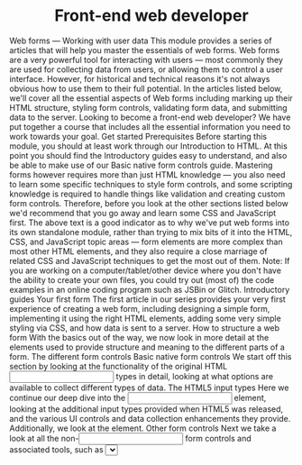 <div align="center">
<h1>Front-end web developer</h1>
</div>
<a href="https://developer.mozilla.org/en-US/docs/Learn/Front-end_web_developer"></a>


Web forms — Working with user data
This module provides a series of articles that will help you master the essentials of web forms. Web forms are a very powerful tool for interacting with users — most commonly they are used for collecting data from users, or allowing them to control a user interface. However, for historical and technical reasons it's not always obvious how to use them to their full potential. In the articles listed below, we'll cover all the essential aspects of Web forms including marking up their HTML structure, styling form controls, validating form data, and submitting data to the server.
Looking to become a front-end web developer?
We have put together a course that includes all the essential information you need to work towards your goal.
Get started
Prerequisites
Before starting this module, you should at least work through our Introduction to HTML. At this point you should find the Introductory guides easy to understand, and also be able to make use of our Basic native form controls guide.
Mastering forms however requires more than just HTML knowledge — you also need to learn some specific techniques to style form controls, and some scripting knowledge is required to handle things like validation and creating custom form controls. Therefore, before you look at the other sections listed below we'd recommend that you go away and learn some CSS and JavaScript first.
The above text is a good indicator as to why we've put web forms into its own standalone module, rather than trying to mix bits of it into the HTML, CSS, and JavaScript topic areas — form elements are more complex than most other HTML elements, and they also require a close marriage of related CSS and JavaScript techniques to get the most out of them.
Note: If you are working on a computer/tablet/other device where you don't have the ability to create your own files, you could try out (most of) the code examples in an online coding program such as JSBin or Glitch.
Introductory guides
Your first form
The first article in our series provides your very first experience of creating a web form, including designing a simple form, implementing it using the right HTML elements, adding some very simple styling via CSS, and how data is sent to a server.
How to structure a web form
With the basics out of the way, we now look in more detail at the elements used to provide structure and meaning to the different parts of a form.
The different form controls
Basic native form controls
We start off this section by looking at the functionality of the original HTML <input> types in detail, looking at what options are available to collect different types of data.
The HTML5 input types
Here we continue our deep dive into the <input> element, looking at the additional input types provided when HTML5 was released, and the various UI controls and data collection enhancements they provide. Additionally, we look at the <output> element.
Other form controls
Next we take a look at all the non-<input> form controls and associated tools, such as <select>, <textarea>, <meter>, and <progress>.
Form styling guides
Styling web forms
This article provides an introduction to styling forms with CSS, including all the basics you might need to know for basic styling tasks.
Advanced form styling
Here we look at some more advanced form styling techniques that need to be used when trying to deal with some of the more difficult-to-style form elements.
UI pseudo-classes
An introduction to the UI pseudo-classes enabling HTML form controls to be targeted based on their current state.
Validating and submitting form data
Client-side form validation
Sending data is not enough — we also need to make sure that the data users enter into forms is in the correct format to process it successfully, and that it won't break our applications. We also want to help our users to fill out our forms correctly and not get frustrated when trying to use our apps. Form validation helps us achieve these goals — this article tells you what you need to know.
Sending form data
This article looks at what happens when a user submits a form — where does the data go, and how do we handle it when it gets there? We also look at some of the security concerns associated with sending form data.
Advanced articles
The following articles aren't essential to the learning pathway, but they'll prove interesting and useful when you've mastered the above techniques and want to know more.
How to build custom form controls
You'll come across some cases where the native form widgets just don't provide what you need, e.g. because of styling or functionality. In such cases, you may need to build your own form widget out of raw HTML. This article explains how you'd do this and the considerations you need to be aware of when doing so, with a practical case study.
Sending forms through JavaScript
This article looks at ways to use a form to assemble an HTTP request and send it via custom JavaScript, rather than standard form submission. It also looks at why you'd want to do this, and the implications of doing so. (See also Using FormData objects.)
CSS property compatibility table for form controls
This last article provides a handy reference allowing you to look up what CSS properties are compatible with what form elements.
See also
•	HTML forms element reference
•	HTML <input> types reference
•	HTML attribute reference
Found a problem with this page?
•	Edit on GitHub
•	Source on GitHub
•	Report a problem with this content on GitHub
•	Want to fix the problem yourself? See our Contribution guide.
Last modified: Mar 13, 2022, by MDN contributors
Advanced articles
The following articles aren't essential to the learning pathway, but they'll prove interesting and useful when you've mastered the above techniques and want to know more.
How to build custom form controls
You'll come across some cases where the native form widgets just don't provide what you need, e.g. because of styling or functionality. In such cases, you may need to build your own form widget out of raw HTML. This article explains how you'd do this and the considerations you need to be aware of when doing so, with a practical case study.
Sending forms through JavaScript
This article looks at ways to use a form to assemble an HTTP request and send it via custom JavaScript, rather than standard form submission. It also looks at why you'd want to do this, and the implications of doing so. (See also Using FormData objects.)
CSS property compatibility table for form controls
This last article provides a handy reference allowing you to look up what CSS properties are compatible with what form elements.
See also
HTML forms element reference
HTML <input> types reference
HTML attribute reference
Tools and testing
Once you've started to become comfortable programming with core web technologies (like HTML, CSS, and JavaScript), and you start to get more experience, read more resources, and learn more tips and tricks, you'll start to come across all kind of tools, from JavaScript frameworks, to testing and automation tools, and more besides. As your web projects become larger and more complex, you'll want to start taking advantage of some of these tools, working out a reliable toolchain to give your development process superpowers.
On top of that, we still need to keep cross-browser support in the forefront of our minds, and make sure that our code follows best practices that allow our projects to work across different browsers and devices that our users are using to browse the Web, and be usable by people with disabilities.
Working out what tools you should be using can be a difficult process, so we have written this set of articles to inform you of what types of tool are available, what they can do for you, and how to make use of the current industry favorites.
Note: We have referenced a number of tools in this topic, not because we endorse them or think they are the best, but because we know they work and have good industry support. In most cases there are other tools available, old ones will go out of fashion, and new ones will no doubt appear.
Modules
Understanding client-side web development tools
Client-side tooling can be intimidating, but this series of articles aims to illustrate the purpose of some of the most common client-side tool types, explain the tools you can chain together, how to install them using package managers, and control them using the command line. We finish up by providing a complete toolchain example showing you how to get productive.
Understanding client-side JavaScript frameworks
JavaScript frameworks are an essential part of modern front-end web development, providing developers with tried and tested tools for building scalable, interactive web applications. Many modern companies use frameworks as a standard part of their tooling, so many front-end development jobs now require framework experience. This module gives you some fundamental background knowledge about how client-side frameworks work and how they fit into your toolset, before moving on to tutorial series covering some of today's most popular ones.
Git and GitHub
All developers will use some kind of version control system (VCS), a tool to allow them to collaborate with other developers on a project without danger of them overwriting each other's work, and roll back to previous versions of the code base if a problem is discovered later on. The most popular VCS (at least among web developers) is Git, along with GitHub, a site that provides hosting for your repositories and several tools for working with them. This module aims to teach you what you need to know about both of them.
Cross browser testing
This module looks specifically at the area of testing web projects across different browsers. Here we look at identifying your target audience (e.g. what users, browsers and devices do you most need to worry about?), how to go about testing, the main issues that you'll face with different types of code and how to fix/mitigate those, what tools are most useful in helping you test and fix problems, and how to use automation to speed up testing.
Introduction to client-side frameworks
Overview: Client-side JavaScript frameworks
Next
We begin our look at frameworks with a general overview of the area, looking at a brief history of JavaScript and frameworks, why frameworks exist and what they give us, how to start thinking about choosing a framework to learn, and what alternatives there are to client-side frameworks.
Prerequisites:	Familiarity with the core HTML, CSS, and JavaScript languages.

Objective:	To understand how client-side JavaScript frameworks came to exist, what problems they solve, what alternatives there are, and how to go about choosing one.
A brief history
When JavaScript debuted in 1996, it added occasional interactivity and excitement to a web that was, up until then, composed of static documents. The web became not just a place to read things, but to do things. JavaScript's popularity steadily increased. Developers who worked with JavaScript wrote tools to solve the problems they faced, and packaged them into reusable packages called libraries, so they could share their solutions with others. This shared ecosystem of libraries helped shape the growth of the web.
Now, JavaScript is an essential part of the web, used on 95% of all websites, and the web is an essential part of modern life. Users write papers, manage their budgets, stream music, watch movies, and communicate with others over great distances instantaneously, with text, audio or video chat. The web allows us to do things that used to be possible only in native applications installed on our computers. These modern, complex, interactive websites are often referred to as web applications.
The advent of modern JavaScript frameworks has made it much easier to build highly dynamic, interactive applications. A framework is a library that offers opinions about how software gets built. These opinions allow for predictability and homogeneity in an application; predictability allows software to scale to an enormous size and still be maintainable; predictability and maintainability are essential for the health and longevity of software.
JavaScript frameworks power much of the impressive software on the modern web – including many of the websites you likely use every day. MDN Web Docs, which you are currently reading this on, uses the React/ReactDOM framework to power its front end.
What frameworks are out there?
There are many frameworks out there, but currently the "big four" are considered to be the following.
Ember
Ember was initially released in December 2011 as a continuation of work that started in the SproutCore project. It is an older framework that has less users than more modern alternatives such as React and Vue, but it still enjoys a fair amount of popularity due to its stability, community support, and some clever coding principles.
Start learning Ember
Angular
Angular is an open-source web application framework led by the Angular Team at Google and by a community of individuals and corporations. It is a complete rewrite from the same team that built AngularJS. Angular was officially released on the 14th of September 2016.
Angular is a component-based framework which uses declarative HTML templates. At build time, transparently to developers, the framework's compiler translates the templates to optimized JavaScript instructions. Angular uses TypeScript, a superset of JavaScript that we'll look at in a little more detail in the next chapter.
Start learning Angular
Vue
After working on and learning from the original AngularJS project, Evan You released Vue in 2014. Vue is the youngest of the big four, but has enjoyed a recent uptick in popularity.
Vue, like AngularJS, extends HTML with some of its own code. Apart from that, it mainly relies on modern, standard JavaScript.
Start learning Vue
React
Facebook released React in 2013. By this point, it had already been using React to solve many of its problems internally. Technically, React itself is not a framework; it's a library for rendering UI components. React is used in combination with other libraries to make applications — React and React Native enable developers to make mobile applications; React and ReactDOM enable them to make web applications, etc.
Because React and ReactDOM are so often used together, React is colloquially understood as a JavaScript framework. As you read through this module, we will be working with that colloquial understanding.
React extends JavaScript with HTML-like syntax, known as JSX.
Start learning React
Getting started with React
In this article we will say hello to React. We'll discover a little bit of detail about its background and use cases, set up a basic React toolchain on our local computer, and create and play with a simple starter app — learning a bit about how React works in the process.
Prerequisites:	Familiarity with the core HTML, CSS, and JavaScript languages, knowledge of the terminal/command line.
React uses an HTML-in-JavaScript syntax called JSX (JavaScript and XML). Familiarity with both HTML and JavaScript will help you to learn JSX, and better identify whether bugs in your application are related to JavaScript or to the more specific domain of React.
Objective:	To set up a local React development environment, create a start app, and understand the basics of how it works
	
Hello React
As its official tagline states, React is a library for building user interfaces. React is not a framework – it's not even exclusive to the web. It's used with other libraries to render to certain environments. For instance, React Native can be used to build mobile applications.
To build for the web, developers use React in tandem with ReactDOM. React and ReactDOM are often discussed in the same spaces as — and utilized to solve the same problems as — other true web development frameworks. When we refer to React as a "framework", we're working with that colloquial understanding.
React's primary goal is to minimize the bugs that occur when developers are building UIs. It does this through the use of components — self-contained, logical pieces of code that describe a portion of the user interface. These components can be composed together to create a full UI, and React abstracts away much of the rendering work, leaving you to concentrate on the UI design.
Use cases
Unlike the other frameworks covered in this module, React does not enforce strict rules around code conventions or file organization. This allows teams to set conventions that work best for them, and to adopt React in any way they would like to. React can handle a single button, a few pieces of an interface, or an app's entire user interface.
While React can be used for small pieces of an interface, it's not as easy to "drop into" an application as a library like jQuery, or even a framework like Vue — it is more approachable when you build your entire app with React.
In addition, many of the developer-experience benefits of a React app, such as writing interfaces with JSX, require a compilation process. Adding a compiler like Babel to a website makes the code on it run slowly, so developers often set up such tooling with a build step. React arguably has a heavy tooling requirement, but it can be learned.
This article is going to focus on the use case of using React to render the entire user interface of an application, using tooling provided by Facebook's own create-react-app tool.
How does React use JavaScript?
React utilizes features of modern JavaScript for many of its patterns. Its biggest departure from JavaScript comes with the use of JSX syntax. JSX extends JavaScript's syntax so that HTML-like code can live alongside it. For example:
const heading = <h1>Mozilla Developer Network</h1>;
This heading constant is known as a JSX expression. React can use it to render that <h1> tag in our app.
Suppose we wanted to wrap our heading in a <header> tag, for semantic reasons? The JSX approach allows us to nest our elements within each other, just like we do with HTML:
const header = (
  <header>
    <h1>Mozilla Developer Network</h1>
  </header>
);
Note: The parentheses in the previous snippet aren't unique to JSX, and don't have any effect on your application. They're a signal to you (and your computer) that the multiple lines of code inside are part of the same expression. You could just as well write the header expression like this:
const header = <header>
    <h1>Mozilla Developer Network</h1>
</header>
However, this looks kind of awkward, because the <header> tag that starts the expression is not indented to the same position as its corresponding closing tag.
Of course, your browser can't read JSX without help. When compiled (using a tool like Babel or Parcel), our header expression would look like this:
const header = React.createElement("header", null,
  React.createElement("h1", null, "Mozilla Developer Network")
);
It's possible to skip the compilation step and use React.createElement() to write your UI yourself. In doing this, however, you lose the declarative benefit of JSX, and your code becomes harder to read. Compilation is an extra step in the development process, but many developers in the React community think that the readability of JSX is worthwhile. Plus, popular tooling makes the JSX-to-JavaScript compilation part of its setup process. You don't have to configure compilation yourself unless you want to.
Because JSX is a blend of HTML and JavaScript, some developers find it intuitive. Others say that its blended nature makes it confusing. Once you're comfortable with it, however, it will allow you to build user interfaces more quickly and intuitively, and allow others to better understand your codebase at a glance.
To read more about JSX, check out the React team's JSX In Depth article.
Setting up your first React app
There are many ways to use React, but we're going to use the command-line interface (CLI) tool create-react-app, as mentioned earlier, which expedites the process of developing a React application by installing some packages and creating some files for you, handling the tooling described above.
It's possible to add React to a website without create-react-app by copying some <script> elements into an HTML file, but the create-react-app CLI is a common starting point for React applications. Using it will allow you to spend more time building your app, and less time fussing with setup.
Requirements
In order to use create-react-app, you need to have Node.js installed. It's recommended that you use the long-term support (LTS) version. Node includes npm (the node package manager), and npx (the node package runner).
You may also use the Yarn package manager as an alternative, but we'll assume you are using npm in this set of tutorials. See Package management basics for more information on npm and yarn.
If you're using Windows, you will need to install some software to give you parity with Unix/macOS terminal in order to use the terminal commands mentioned in this tutorial. Gitbash (which comes as part of the git for Windows toolset) or Windows Subsystem for Linux (WSL) are both suitable. See Command line crash course for more information on these, and on terminal commands in general.
Also bear in mind that React and ReactDOM produce apps that only work on a fairly modern set of browsers — IE9+ by way of some polyfills. It is recommended that you use a modern browser like Firefox, Microsoft Edge, Safari, or Chrome when working through these tutorials.
Also, see the following for more information:
•	"What is npm" on nodejs.org
•	"Introducing npx" on the npm blog
•	The create-react-app documentation
Initializing your app
create-react-app takes one argument: the name you'd like to give your app. create-react-app uses this name to make a new directory, then creates the necessary files inside it. Make sure you cd to the place you'd like your app to live on your hard drive, then run the following in your terminal:
npx create-react-app moz-todo-react
This creates a moz-todo-react directory, and does several things inside it:
•	Installs some npm packages essential to the functionality of the app.
•	Writes scripts for starting and serving the application.
•	Creates a structure of files and directories that define the basic app architecture.
•	Initializes the directory as a git repository, if you have git installed on your computer.
Note: if you have the Yarn package manager installed, create-react-app will default to using it instead of npm. If you have both package managers installed and explicitly want to use NPM, you can add the flag --use-npm when you run create-react-app:
npx create-react-app moz-todo-react --use-npm
create-react-app will display a number of messages in your terminal while it works; this is normal! This might take a few minutes, so now might be a good time to go make a cup of tea.
When the process is complete, cd into the moz-todo-react directory and run the command npm start. The scripts installed by create-react-app will start being served at a local server at localhost:3000, and open the app in a new browser tab. Your browser will display something like this:
 
Application structure
create-react-app gives us everything we need to develop a React application. Its initial file structure looks like this:
moz-todo-react
├── README.md
├── node_modules
├── package.json
├── package-lock.json
├── .gitignore
├── public
│   ├── favicon.ico
│   ├── index.html
│   ├── logo192.png
│   ├── logo512.png
│   ├── manifest.json
│   └── robots.txt
└── src
    ├── App.css
    ├── App.js
    ├── App.test.js
    ├── index.css
    ├── index.js
    ├── logo.svg
    ├── reportWebVitals.js
    └── setupTests.js
The src directory is where we'll spend most of our time, as it's where the source code for our application lives.
The public directory contains files that will be read by your browser while you're developing the app; the most important of these is index.html. React injects your code into this file so that your browser can run it. There's some other markup that helps create-react-app function, so take care not to edit it unless you know what you're doing. You very much should change the text inside the <title> element in this file to reflect the title of your application. Accurate page titles are important for accessibility!
The public directory will also be published when you build and deploy a production version of your app. We won't cover deployment in this tutorial, but you should be able to use a similar solution to that described in our Deploying our app tutorial.
The package.json file contains information about our project that Node.js/npm uses to keep it organized. This file is not unique to React applications; create-react-app merely populates it. You don't need to understand this file at all to complete this tutorial, however, if you'd like to learn more about it, you can read What is the file `package.json`? on NodeJS.org; we also talk about it in our Package management basics tutorial.
Exploring our first React component — <App/>
In React, a component is a reusable module that renders a part of our app. These parts can be big or small, but they are usually clearly defined: they serve a single, obvious purpose.
Let's open src/App.js, since our browser is prompting us to edit it. This file contains our first component, App, and a few other lines of code:
import React from 'react';
import logo from './logo.svg';
import './App.css';

function App() {
  return (
    <div className="App">
      <header className="App-header">
        <img src={logo} className="App-logo" alt="logo" />
        <p>
          Edit <code>src/App.js</code> and save to reload.
        </p>
        <a
          className="App-link"
          href="https://reactjs.org"
          target="_blank"
          rel="noopener noreferrer"
        >
          Learn React
        </a>
      </header>
    </div>
  );
}
export default App;
The App.js file consists of three main parts: some import statements at the top, the App component in the middle, and an export statement at the bottom. Most React components follow this pattern.
Import statements
The import statements at the top of the file allow App.js to use code that has been defined elsewhere. Let's look at these statements more closely.
import React from 'react';
import logo from './logo.svg';
import './App.css';
The first statement imports the React library itself. Because React turns the JSX we write into React.createElement(), all React components must import the React module. If you skip this step, your application will produce an error.
The second statement imports a logo from './logo.svg'. Note the use of ./ at the beginning of the path, and the .svg extension at the end — these tell us that the file is local and that it is not a JavaScript file. Indeed, the logo.svg file lives in our source directory.
We don't write a path or extension when importing the React module — this is not a local file; instead, it is listed as a dependency in our package.json file. Be careful of this distinction as you work through this lesson!
The third statement imports the CSS related to our App component. Note that there is no variable name and no from directive. This particular import syntax is not native to JavaScript module syntax — it comes from Webpack, the tool create-react-app uses to bundle all our JavaScript files together and serve them to the browser.
The App component
After the imports, we have a function named App. Whereas most of the JavaScript community prefers camel-case names like helloWorld, React components use pascal-case variable names, like HelloWorld, to make it clear that a given JSX element is a React component, and not a regular HTML tag. If you were to rename the App function to app, your browser would show you an error.
Let's look at App more closely.
function App() {
  return (
    <div className="App">
      <header className="App-header">
        <img src={logo} className="App-logo" alt="logo" />
        <p>
          Edit <code>src/App.js</code> and save to reload.
        </p>
        <a
          className="App-link"
          href="https://reactjs.org"
          target="_blank"
          rel="noopener noreferrer"
        >
          Learn React
        </a>
      </header>
    </div>
  );
}
The App function returns a JSX expression. This expression defines what your browser ultimately renders to the DOM.
Some elements in the expression have attributes, which are written just like in HTML, following a pattern of attribute="value". On line 3, the opening <div> tag has a className attribute. This is the same as the class attribute in HTML, but because JSX is JavaScript, we can't use the word class — it's reserved, meaning JavaScript already uses it for a specific purpose and it would cause problems here in our code. A few other HTML attributes are written differently in JSX than they are in HTML too, for the same kind of reason. We'll cover them as we encounter them.
Take a moment to change the <p> tag on line 6 so that it reads "Hello, world!", then save your file. You'll notice that this change is immediately rendered in the development server running at http://localhost:3000 in your browser. Now delete the <a> tag and save; the "Learn React" link will be gone.
Your App component should now look like this:
function App() {
  return (
    <div className="App">
      <header className="App-header">
        <img src={logo} className="App-logo" alt="logo" />
        <p>
          Hello, World!
        </p>
      </header>
    </div>
  );
}
Export statements
At the very bottom of the App.js file, the statement export default App makes our App component available to other modules.
Interrogating the index
Let's open src/index.js, because that's where the App component is being used. This file is the entry point for our app, and it initially looks like this:
1.	import React from 'react';
2.	import ReactDOM from 'react-dom';
3.	import './index.css';
4.	import App from './App';
5.	import * as serviceWorker from './serviceWorker';

6.	ReactDOM.render(
7.	<React.StrictMode>
8.	<App />
9.	</React.StrictMode>,
10.	document.getElementById('root')
11.	);

12.	// If you want your app to work offline and load faster, you can change
13.	// unregister() to register() below. Note this comes with some pitfalls.
14.	// Learn more about service workers: https://bit.ly/CRA-PWA
15.	serviceWorker.unregister();
As with App.js, the file starts by importing all the JS modules and other assets it needs to run. src/index.css holds global styles that are applied to our whole app. We can also see our App component imported here; it is made available for import thanks to the export statement at the bottom of App.js.
Line 7 calls React's ReactDOM.render() function with two arguments:
•	The component we want to render, <App /> in this case.
•	The DOM element inside which we want the component to be rendered, in this case the element with an ID of root. If you look inside public/index.html, you'll see that this is a <div> element just inside the <body>.
All of this tells React that we want to render our React application with the App component as the root, or first component.
Note: In JSX, React components and HTML elements must have closing slashes. Writing just <App> or just <img> will cause an error.
Service workers are interesting pieces of code that help application performance and allow features of your web applications to work offline, but they're not in scope for this article. You can delete line 5, as well as most of the code below it.
Your final index.js file should look like this:
import React from 'react';
import ReactDOM from 'react-dom';
import './index.css';
import App from './App';

ReactDOM.render(<App />, document.getElementById('root'));
Variables and props
Next, we'll use a few of our JavaScript skills to get a bit more comfortable editing components and working with data in React. We'll talk about how variables are used inside JSX, and introduce props, which are a way of passing data into a component (which can then be accessed using variables).
Variables in JSX
Back in App.js, let's focus on line 9:
<img src={logo} className="App-logo" alt="logo" />
Here, the <img /> tag's src attribute value is in curly braces. This is how JSX recognizes variables. React will see {logo}, know you are referring to the logo import on line 2 of our app, then retrieve the logo file and render it.
Let's try making a variable of our own. Before the return statement of App, add const subject = 'React';. Your App component should now look like this:
function App() {
  const subject = "React";
  return (
    <div className="App">
      <header className="App-header">
        <img src={logo} className="App-logo" alt="logo" />
        <p>
          Hello, World!
        </p>
      </header>
    </div>
  );
}
Change line 8 to use our subject variable instead of the word "world", like this:
function App() {
  const subject = "React";
  return (
    <div className="App">
      <header className="App-header">
        <img src={logo} className="App-logo" alt="logo" />
        <p>
          Hello, {subject}!
        </p>
      </header>
    </div>
  );
}
When you save, your browser should display "Hello, React!" instead of "Hello, world!"
Variables are convenient, but the one we've just set doesn't make great use of React's features. That's where props come in.
Component props
A prop is any data passed into a React component. React props are comparable to HTML attributes. Where HTML elements have attributes, React components have props. Props are written inside component calls, and use the same syntax as HTML attributes — prop="value". In React, dataflow is unidirectional: props can only be passed from Parent components down to Child components; and props are read-only.
Let's open index.js and give our <App/> call its first prop.
Add a prop of subject to the <App/> component call, with a value of Clarice. When you are done, your code should look something like this:
ReactDOM.render(<App subject="Clarice" />, document.getElementById('root'));
Back in App.js, let's revisit the App function itself, which reads like this (with the return statement shortened for brevity):
function App() {
  const subject = "React";
  return (
    // return statement
  );
}
Change the signature of the App function so that it accepts props as a parameter, and delete the subject const. Just like any other function parameter, you can put props in a console.log() to print it to your browser's console. Go ahead and do that before the return statement, like so:
function App(props) {
  console.log(props);
  return (
    // return statement
  );
}
With this change, {subject} becomes undefined, so comment out the line Hello, {subject}! for now. Save your file and check your browser's JavaScript console. You should see something like this logged:
Object { subject: "Clarice" }
The object property subject corresponds to the subject prop we added to our <App /> component call, and the string Clarice corresponds to its value. Component props in React are always collected into objects in this fashion.
Now that subject is one of our props, let's utilize it in App.js. Change the subject constant so that, instead of defining it as the string React, you are reading the value of props.subject. Now, you can also uncomment the line Hello, {subject}! and, if you wish, delete your console.log().
function App(props) {
  const subject = props.subject;
  return (
    // return statement
  );
}
When you save, the app should now greet you with "Hello, Clarice!". If you return to index.js, edit the value of subject, and save, your text will change. Note that if you wanted to leave in the Hello line throughout this change, you could also have updated the JSX variable to {props.subject}.
Summary
This brings us to the end of our initial look at React, including how to install it locally, creating a starter app, and how the basics work. In the next article, we'll start building our first proper application — a todo list. Before we do that, however, let's recap some of the things we've learned.
In React:
•	Components can import modules they need and must export themselves at the bottom of their files.
•	Component functions are named with PascalCase.
•	You can read JSX variables by putting them between curly braces, like {so}.
•	Some JSX attributes are different than HTML attributes so that they don't conflict with JavaScript reserved words. For example, class in HTML translates to className in JSX. Note that multi-word attributes are camel-cased.
•	Props are written just like attributes inside component calls and are passed into components.
In this module
Introduction to client-side frameworks
Framework main features
React
•	Getting started with React
•	Beginning our React todo list
•	Componentizing our React app
•	React interactivity: Events and state
•	React interactivity: Editing, filtering, conditional rendering
•	Accessibility in React
•	React resources
Ember
•	Getting started with Ember
•	Ember app structure and componentization
•	Ember interactivity: Events, classes and state
•	Ember Interactivity: Footer functionality, conditional rendering
•	Routing in Ember
•	Ember resources and troubleshooting
Vue
•	Getting started with Vue
•	Creating our first Vue component
•	Rendering a list of Vue components
•	Adding a new todo form: Vue events, methods, and models
•	Styling Vue components with CSS
•	Using Vue computed properties
•	Vue conditional rendering: editing existing todos
•	Focus management with Vue refs
•	Vue resources
Svelte
•	Getting started with Svelte
•	Starting our Svelte Todo list app
•	Dynamic behavior in Svelte: working with variables and props
•	Componentizing our Svelte app
•	Advanced Svelte: Reactivity, lifecycle, accessibility
•	Working with Svelte stores
•	TypeScript support in Svelte
•	Deployment and next steps
Angular
•	Getting started with Angular
•	Beginning our Angular todo list app
•	Styling our Angular app
•	Creating an item component
•	Filtering our to-do items
•	Building Angular applications and further resources
Beginning our React todo list
Let's say that we've been tasked with creating a proof-of-concept in React – an app that allows users to add, edit, and delete tasks they want to work on, and also mark tasks as complete without deleting them. This article will walk you through putting the basic App component structure and styling in place, ready for individual component definition and interactivity, which we'll add later.
Note: If you need to check your code against our version, you can find a finished version of the sample React app code in our todo-react repository. For a running live version, see https://mdn.github.io/todo-react-build/.
Our app's user stories
In software development, a user story is an actionable goal from the perspective of the user. Defining user stories before we begin our work will help us focus our work. Our app should fulfill the following stories:
As a user, I can
•	read a list of tasks.
•	add a task using the mouse or keyboard.
•	mark any task as completed, using the mouse or keyboard.
•	delete any task, using the mouse or keyboard.
•	edit any task, using the mouse or keyboard.
•	view a specific subset of tasks: All tasks, only the active task, or only the completed tasks.
We'll tackle these stories one-by-one.
Pre-project housekeeping
create-react-app has made a few files we won't be using at all for our project.
•	We're not going to write per-component stylesheets, so first delete the App.css import from the top of App.js.
•	We are also not going to be using the logo.svg file, so remove that import too.
Then, copy and paste the following commands into your terminal to delete some unneeded files. Make sure you're starting in the app's root directory!
# Move into the src directory of your project
cd src
# Delete a few files
rm -- App.test.js App.css logo.svg serviceWorker.js setupTests.js
# Move back up to the root of the project
cd ..
Notes:
•	Two of the files we're deleting are for testing the application. We will not cover testing here.
•	If you stopped your server to do the terminal tasks mentioned above, you'll have to start it again using npm start.
Project starter code
As a starting point for this project, we're going to provide two things: An App() function to replace the one you have now, and some CSS to style your app.
The JSX
Copy the following snippet to your clipboard, then paste it into App.js so that it replaces the existing App() function:
function App(props) {
  return (
    <div className="todoapp stack-large">
      <h1>TodoMatic</h1>
      <form>
        <h2 className="label-wrapper">
          <label htmlFor="new-todo-input" className="label__lg">
            What needs to be done?
          </label>
        </h2>
        <input
          type="text"
          id="new-todo-input"
          className="input input__lg"
          name="text"
          autoComplete="off"
        />
        <button type="submit" className="btn btn__primary btn__lg">
          Add
        </button>
      </form>
      <div className="filters btn-group stack-exception">
        <button type="button" className="btn toggle-btn" aria-pressed="true">
          <span className="visually-hidden">Show </span>
          <span>all</span>
          <span className="visually-hidden"> tasks</span>
        </button>
        <button type="button" className="btn toggle-btn" aria-pressed="false">
          <span className="visually-hidden">Show </span>
          <span>Active</span>
          <span className="visually-hidden"> tasks</span>
        </button>
        <button type="button" className="btn toggle-btn" aria-pressed="false">
          <span className="visually-hidden">Show </span>
          <span>Completed</span>
          <span className="visually-hidden"> tasks</span>
        </button>
      </div>
      <h2 id="list-heading">
        3 tasks remaining
      </h2>
      <ul
        role="list"
        className="todo-list stack-large stack-exception"
        aria-labelledby="list-heading"
      >
        <li className="todo stack-small">
          <div className="c-cb">
            <input id="todo-0" type="checkbox" defaultChecked={true} />
            <label className="todo-label" htmlFor="todo-0">
              Eat
            </label>
          </div>
          <div className="btn-group">
            <button type="button" className="btn">
              Edit <span className="visually-hidden">Eat</span>
            </button>
            <button type="button" className="btn btn__danger">
              Delete <span className="visually-hidden">Eat</span>
            </button>
          </div>
        </li>
        <li className="todo stack-small">
          <div className="c-cb">
            <input id="todo-1" type="checkbox" />
            <label className="todo-label" htmlFor="todo-1">
              Sleep
            </label>
          </div>
          <div className="btn-group">
            <button type="button" className="btn">
              Edit <span className="visually-hidden">Sleep</span>
            </button>
            <button type="button" className="btn btn__danger">
              Delete <span className="visually-hidden">Sleep</span>
            </button>
          </div>
        </li>
        <li className="todo stack-small">
          <div className="c-cb">
            <input id="todo-2" type="checkbox" />
            <label className="todo-label" htmlFor="todo-2">
              Repeat
            </label>
          </div>
          <div className="btn-group">
            <button type="button" className="btn">
              Edit <span className="visually-hidden">Repeat</span>
            </button>
            <button type="button" className="btn btn__danger">
              Delete <span className="visually-hidden">Repeat</span>
            </button>
          </div>
        </li>
      </ul>
    </div>
  );
}
Now open public/index.html and change the <title> element's text to TodoMatic. This way, it will match the <h1> at the top of our app.
<title>TodoMatic</title>
When your browser refreshes, you should see something like this:
 
It's ugly, and doesn't function yet, but that's okay — we'll style it in a moment. First, consider the JSX we have, and how it corresponds to our user stories:
•	We have a <form> element, with an <input type="text"> for writing out a new task, and a button to submit the form.
•	We have an array of buttons that will be used to filter our tasks.
•	We have a heading that tells us how many tasks remain.
•	We have our 3 tasks, arranged in an un-ordered list. Each task is a list item (<li>), and has buttons to edit and delete it and a checkbox to check it off as done.
The form will allow us to make tasks; the buttons will let us filter them; the heading and list are our way to read them. The UI for editing a task is conspicuously absent for now. That's okay – we'll write that later.
Accessibility features
You may notice some unusual attributes here. For example:
<button type="button" className="btn toggle-btn" aria-pressed="true">
  <span className="visually-hidden">Show </span>
  <span>all</span>
  <span className="visually-hidden"> tasks</span>
</button>
Here, aria-pressed tells assistive technology (like screen readers) that the button can be in one of two states: pressed or unpressed. Think of these as analogs for on and off. Setting a value of true means that the button is pressed by default.
The class visually-hidden has no effect yet, because we have not included any CSS. Once we have put our styles in place, though, any element with this class will be hidden from sighted users and still available to screen reader users — this is because these words are not needed by sighted users; they are there to provide more information about what the button does for screenreader users that do not have the extra visual context to help them.
Further down, you can find our <ul> element:
<ul
  role="list"
  className="todo-list stack-large stack-exception"
  aria-labelledby="list-heading"
>
The role attribute helps assistive technology explain what kind of element a tag represents. A <ul> is treated like a list by default, but the styles we're about to add will break that functionality. This role will restore the "list" meaning to the <ul> element. If you want to learn more about why this is necessary, you can check out Scott O'Hara's article, "Fixing Lists".
The aria-labelledby attribute tells assistive technologies that we're treating our list heading as the label that describes the purpose of the list beneath it. Making this association gives the list a more informative context, which could help screen reader users better understand the purpose of it.
Finally, the labels and inputs in our list items have some attributes unique to JSX:
<input id="todo-0" type="checkbox" defaultChecked={true} />
<label className="todo-label" htmlFor="todo-0">
  Eat
</label>
The defaultChecked attribute in the <input/ > tag tells React to check this checkbox initially. If we were to use checked, as we would in regular HTML, React would log some warnings into our browser console relating to handling events on the checkbox, which we want to avoid. Don't worry too much about this for now — we will cover this later on when we get to using events.
The htmlFor attribute corresponds to the for attribute used in HTML. We cannot use for as an attribute in JSX because for is a reserved word, so React uses htmlFor instead.
Notes:
•	To use boolean values (true and false) in JSX attributes, you must enclose them in curly braces. If you write defaultChecked="true", the value of defaultChecked will be "true" — a string literal. Remember — this is actually JavaScript, not HTML!
•	The aria-pressed attribute used in our earlier code snippet has a value of "true" because aria-pressed is not a true boolean attribute in the way checked is.
Implementing our styles
Paste the following CSS code into src/index.css so that it replaces what's currently there:
/* RESETS */
*,
*::before,
*::after {
  box-sizing: border-box;
}
*:focus {
  outline: 3px dashed #228bec;
  outline-offset: 0;
}
html {
  font: 62.5% / 1.15 sans-serif;
}
h1,
h2 {
  margin-bottom: 0;
}
ul {
  list-style: none;
  padding: 0;
}
button {
  border: none;
  margin: 0;
  padding: 0;
  width: auto;
  overflow: visible;
  background: transparent;
  color: inherit;
  font: inherit;
  line-height: normal;
  -webkit-font-smoothing: inherit;
  -moz-osx-font-smoothing: inherit;
  -webkit-appearance: none;
}
button::-moz-focus-inner {
  border: 0;
}
button,
input,
optgroup,
select,
textarea {
  font-family: inherit;
  font-size: 100%;
  line-height: 1.15;
  margin: 0;
}
button,
input {
  overflow: visible;
}
input[type="text"] {
  border-radius: 0;
}
body {
  width: 100%;
  max-width: 68rem;
  margin: 0 auto;
  font: 1.6rem/1.25 Arial, sans-serif;
  background-color: #f5f5f5;
  color: #4d4d4d;
}
@media screen and (min-width: 620px) {
  body {
    font-size: 1.9rem;
    line-height: 1.31579;
  }
}
/*END RESETS*/
/* GLOBAL STYLES */
.form-group > input[type="text"] {
  display: inline-block;
  margin-top: 0.4rem;
}
.btn {
  padding: 0.8rem 1rem 0.7rem;
  border: 0.2rem solid #4d4d4d;
  cursor: pointer;
  text-transform: capitalize;
}
.btn.toggle-btn {
  border-width: 1px;
  border-color: #d3d3d3;
}
.btn.toggle-btn[aria-pressed="true"] {
  text-decoration: underline;
  border-color: #4d4d4d;
}
.btn__danger {
  color: #fff;
  background-color: #ca3c3c;
  border-color: #bd2130;
}
.btn__filter {
  border-color: lightgrey;
}
.btn__primary {
  color: #fff;
  background-color: #000;
}
.btn-group {
  display: flex;
  justify-content: space-between;
}
.btn-group > * {
  flex: 1 1 49%;
}
.btn-group > * + * {
  margin-left: 0.8rem;
}
.label-wrapper {
  margin: 0;
  flex: 0 0 100%;
  text-align: center;
}
.visually-hidden {
  position: absolute !important;
  height: 1px;
  width: 1px;
  overflow: hidden;
  clip: rect(1px 1px 1px 1px);
  clip: rect(1px, 1px, 1px, 1px);
  white-space: nowrap;
}
[class*="stack"] > * {
  margin-top: 0;
  margin-bottom: 0;
}
.stack-small > * + * {
  margin-top: 1.25rem;
}
.stack-large > * + * {
  margin-top: 2.5rem;
}
@media screen and (min-width: 550px) {
  .stack-small > * + * {
    margin-top: 1.4rem;
  }
  .stack-large > * + * {
    margin-top: 2.8rem;
  }
}
.stack-exception {
  margin-top: 1.2rem;
}
/* END GLOBAL STYLES */
.todoapp {
  background: #fff;
  margin: 2rem 0 4rem 0;
  padding: 1rem;
  position: relative;
  box-shadow: 0 2px 4px 0 rgba(0, 0, 0, 0.2), 0 2.5rem 5rem 0 rgba(0, 0, 0, 0.1);
}
@media screen and (min-width: 550px) {
  .todoapp {
    padding: 4rem;
  }
}
.todoapp > * {
  max-width: 50rem;
  margin-left: auto;
  margin-right: auto;
}
.todoapp > form {
  max-width: 100%;
}
.todoapp > h1 {
  display: block;
  max-width: 100%;
  text-align: center;
  margin: 0;
  margin-bottom: 1rem;
}
.label__lg {
  line-height: 1.01567;
  font-weight: 300;
  padding: 0.8rem;
  margin-bottom: 1rem;
  text-align: center;
}
.input__lg {
  padding: 2rem;
  border: 2px solid #000;
}
.input__lg:focus {
  border-color: #4d4d4d;
  box-shadow: inset 0 0 0 2px;
}
[class*="__lg"] {
  display: inline-block;
  width: 100%;
  font-size: 1.9rem;
}
[class*="__lg"]:not(:last-child) {
  margin-bottom: 1rem;
}
@media screen and (min-width: 620px) {
  [class*="__lg"] {
    font-size: 2.4rem;
  }
}
.filters {
  width: 100%;
  margin: unset auto;
}
/* Todo item styles */
.todo {
  display: flex;
  flex-direction: row;
  flex-wrap: wrap;
}
.todo > * {
  flex: 0 0 100%;
}
.todo-text {
  width: 100%;
  min-height: 4.4rem;
  padding: 0.4rem 0.8rem;
  border: 2px solid #565656;
}
.todo-text:focus {
  box-shadow: inset 0 0 0 2px;
}
/* CHECKBOX STYLES */
.c-cb {
  box-sizing: border-box;
  font-family: Arial, sans-serif;
  -webkit-font-smoothing: antialiased;
  font-weight: 400;
  font-size: 1.6rem;
  line-height: 1.25;
  display: block;
  position: relative;
  min-height: 44px;
  padding-left: 40px;
  clear: left;
}
.c-cb > label::before,
.c-cb > input[type="checkbox"] {
  box-sizing: border-box;
  top: -2px;
  left: -2px;
  width: 44px;
  height: 44px;
}
.c-cb > input[type="checkbox"] {
  -webkit-font-smoothing: antialiased;
  cursor: pointer;
  position: absolute;
  z-index: 1;
  margin: 0;
  opacity: 0;
}
.c-cb > label {
  font-size: inherit;
  font-family: inherit;
  line-height: inherit;
  display: inline-block;
  margin-bottom: 0;
  padding: 8px 15px 5px;
  cursor: pointer;
  touch-action: manipulation;
}
.c-cb > label::before {
  content: "";
  position: absolute;
  border: 2px solid currentcolor;
  background: transparent;
}
.c-cb > input[type="checkbox"]:focus + label::before {
  border-width: 4px;
  outline: 3px dashed #228bec;
}
.c-cb > label::after {
  box-sizing: content-box;
  content: "";
  position: absolute;
  top: 11px;
  left: 9px;
  width: 18px;
  height: 7px;
  transform: rotate(-45deg);
  border: solid;
  border-width: 0 0 5px 5px;
  border-top-color: transparent;
  opacity: 0;
  background: transparent;
}
.c-cb > input[type="checkbox"]:checked + label::after {
  opacity: 1;
}
Save and look back at your browser, and your app should now have reasonable styling.
Summary
Now our todo list app actually looks a bit more like a real app! The problem is: it doesn't actually do anything. We'll start fixing that in the next chapter!
Componentizing our React app
At this point, our app is a monolith. Before we can make it do things, we need to break it apart into manageable, descriptive components. React doesn't have any hard rules for what is and isn't a component – that's up to you! In this article we will show you a sensible way to break our app up into components.
Defining our first component
Defining a component can seem tricky until you have some practice, but the gist is:
•	If it represents an obvious "chunk" of your app, it's probably a component
•	If it gets reused often, it's probably a component.
That second bullet is especially valuable: making a component out of common UI elements allows you to change your code in one place and see those changes everywhere that component is used. You don't have to break everything out into components right away, either. Let's take the second bullet point as inspiration and make a component out of the most reused, most important piece of the UI: a todo list item.
Make a <Todo />
Before we can make a component, we should create a new file for it. In fact, we should make a directory just for our components. The following commands make a components directory and then, within that, a file called Todo.js. Make sure you're in the root of your app before you run these!
mkdir src/components
touch src/components/Todo.js
Our new Todo.js file is currently empty! Open it up and give it its first line:
import React from "react";
Since we're going to make a component called Todo, you can start adding the code for that to Todo.js too, as follows. In this code, we define the function and export it on the same line:
export default function Todo() {
  return (

  );
}
This is OK so far, but our component has to return something! Go back to src/App.js, copy the first <li> from inside the unordered list, and paste it into Todo.js so that it reads like this:
export default function Todo() {
  return (
    <li className="todo stack-small">
      <div className="c-cb">
        <input id="todo-0" type="checkbox" defaultChecked={true} />
        <label className="todo-label" htmlFor="todo-0">
          Eat
        </label>
      </div>
      <div className="btn-group">
        <button type="button" className="btn">
          Edit <span className="visually-hidden">Eat</span>
        </button>
        <button type="button" className="btn btn__danger">
          Delete <span className="visually-hidden">Eat</span>
        </button>
      </div>
    </li>
  );
}
Note: Components must always return something. If at any point in the future you try to render a component that does not return anything, React will display an error in your browser.
Our Todo component is complete, at least for now; now we can use it. In App.js, add the following line near the top of the file to import Todo:
import Todo from "./components/Todo";
With this component imported, you can replace all of the <li> elements in App.js with <Todo /> component calls. Your <ul> should read like this:
<ul
  role="list"
  className="todo-list stack-large stack-exception"
  aria-labelledby="list-heading"
>
  <Todo />
  <Todo />
  <Todo />
</ul>
When you look back at your browser, you'll notice something unfortunate: your list now repeats the first task three times!
 
We don't only want to eat; we have other things to — well — to do. Next we'll look at how we can make different component calls render unique content.
Make a unique <Todo />
Components are powerful because they let us re-use pieces of our UI, and refer to one place for the source of that UI. The problem is, we don't typically want to reuse all of each component; we want to reuse most parts, and change small pieces. This is where props come in.
What's in a name?
In order to track the names of tasks we want to complete, we should ensure that each <Todo /> component renders a unique name.
In App.js, give each <Todo /> a name prop. Let's use the names of our tasks that we had before:
<Todo name="Eat" />
<Todo name="Sleep" />
<Todo name="Repeat" />
When your browser refreshes, you will see… the exact same thing as before. We gave our <Todo /> some props, but we aren't using them yet. Let's go back to Todo.js and remedy that.
First modify your Todo() function definition so that it takes props as a parameter. You can console.log() your props as we did before, if you'd like to check that they are being received by the component correctly.
Once you're confident that your component is getting its props, you can replace every occurrence of Eat with your name prop. Remember: when you're in the middle of a JSX expression, you use curly braces to inject the value of a variable.
Putting all that together, your Todo() function should read like this:
export default function Todo(props) {
  return (
    <li className="todo stack-small">
      <div className="c-cb">
        <input id="todo-0" type="checkbox" defaultChecked={true} />
        <label className="todo-label" htmlFor="todo-0">
          {props.name}
        </label>
      </div>
      <div className="btn-group">
        <button type="button" className="btn">
          Edit <span className="visually-hidden">{props.name}</span>
        </button>
        <button type="button" className="btn btn__danger">
          Delete <span className="visually-hidden">{props.name}</span>
        </button>
      </div>
    </li>
  );
}
Now your browser should show three unique tasks. Another problem remains though: they're all still checked by default.
 
Is it completed?
In our original static list, only Eat was checked. Once again, we want to reuse most of the UI that makes up a <Todo /> component, but change one thing. That's a good job for another prop! Give each <Todo /> call in App.js a new prop of completed. The first (Eat) should have a value of true; the rest should be false:
<Todo name="Eat" completed={true} />
<Todo name="Sleep" completed={false} />
<Todo name="Repeat" completed={false} />
As before, we must go back to Todo.js to actually use these props. Change the defaultChecked attribute on the <input /> so that its value is equal to the completed prop. Once you're done, the Todo component's <input /> element will read like this:
<input id="todo-0" type="checkbox" defaultChecked={props.completed} />
And your browser should update to show only Eat being checked:
 
If you change each <Todo /> component's completed prop, your browser will check or uncheck the equivalent rendered checkboxes accordingly.
Gimme some id, please
Right now, our <Todo /> component gives every task an id attribute of todo-0. This is bad HTML because id attributes must be unique (they are used as unique identifiers for document fragments, by CSS, JavaScript, etc.). This means we should give our component an id prop that takes a unique value for each Todo.
To follow the same pattern we had initially, let's give each instance of the <Todo /> component an ID in the format of todo-i, where i gets larger by one every time:
<Todo name="Eat" completed={true} id="todo-0" />
<Todo name="Sleep" completed={false} id="todo-1" />
<Todo name="Repeat" completed={false} id="todo-2" />
Now go back to Todo.js and make use of the id prop. It needs to replace the value of the id attribute of the <input /> element, as well as the value of its label's htmlFor attribute:
<div className="c-cb">
  <input id={props.id} type="checkbox" defaultChecked={props.completed} />
  <label className="todo-label" htmlFor={props.id}>
    {props.name}
  </label>
</div>
So far, so good?
We're making good use of React so far, but we could do better! Our code is repetitive. The three lines that render our <Todo /> component are almost identical, with only one difference: the value of each prop.
We can clean up our code with one of JavaScript's core abilities: iteration. To use iteration, we should first re-think our tasks.
Tasks as data
Each of our tasks currently contains three pieces of information: its name, whether it has been checked, and its unique ID. This data translates nicely to an object. Since we have more than one task, an array of objects would work well in representing this data.
In src/index.js, make a new const beneath the final import, but above ReactDOM.render():
const DATA = [
  { id: "todo-0", name: "Eat", completed: true },
  { id: "todo-1", name: "Sleep", completed: false },
  { id: "todo-2", name: "Repeat", completed: false }
];
Next, we'll pass DATA to <App /> as a prop, called tasks. The final line of src/index.js should read like this:
ReactDOM.render(<App tasks={DATA} />, document.getElementById("root"));
This array is now available to the App component as props.tasks. You can console.log() it to check, if you'd like.
Note: ALL_CAPS constant names have no special meaning in JavaScript; they're a convention that tells other developers "this data will never change after being defined here".
Rendering with iteration
To render our array of objects, we have to turn each one into a <Todo /> component. JavaScript gives us an array method for transforming data into something else: Array.prototype.map().
Above the return statement of App(), make a new const called taskList and use map() to transform it. Let's start by turning our tasks array into something simple: the name of each task:
const taskList = props.tasks?.map(task => task.name);
Let's try replacing all the children of the <ul> with taskList:
<ul
  role="list"
  className="todo-list stack-large stack-exception"
  aria-labelledby="list-heading"
>
  {taskList}
</ul>
This gets us some of the way towards showing all the components again, but we've got more work to do: the browser currently renders each task's name as unstructured text. We're missing our HTML structure — the <li> and its checkboxes and buttons!
 
To fix this, we need to return a <Todo /> component from our map() function — remember that JSX allows us to mix up JavaScript and markup structures! Let's try the following instead of what we have already:
 const taskList = props.tasks.map(task => <Todo />);
Look again at your app; now our tasks look more like they used to, but they're missing the names of the tasks themselves. Remember that each task we map over has the id, name, and checked properties we want to pass into our <Todo /> component. If we put that knowledge together, we get code like this:
const taskList = props.tasks.map(task => (
  <Todo id={task.id} name={task.name} completed={task.completed} />
));
Now the app looks like it did before, and our code is less repetitive.
Unique keys
Now that React is rendering our tasks out of an array, it has to keep track of which one is which in order to render them properly. React tries to do its own guesswork to keep track of things, but we can help it out by passing a key prop to our <Todo /> components. key is a special prop that's managed by React – you cannot use the word key for any other purpose.
Because keys should be unique, we're going to re-use the id of each task object as its key. Update your taskList constant like so:
const taskList = props.tasks.map(task => (
    <Todo
      id={task.id}
      name={task.name}
      completed={task.completed}
      key={task.id}
    />
  )
);
You should always pass a unique key to anything you render with iteration. Nothing obvious will change in your browser, but if you do not use unique keys, React will log warnings to your console and your app may behave strangely!
Componentizing the rest of the app
Now that we've got our most important component sorted out, we can turn the rest of our app into components. Remembering that components are either obvious pieces of UI, or reused pieces of UI, or both, we can make two more components:
•	<Form/>
•	<FilterButton/>
Since we know we need both, we can batch some of the file creation work together with a terminal command. Run this command in your terminal, taking care that you're in the root directory of your app:
touch src/components/Form.js src/components/FilterButton.js
The <Form />
Open components/Form.js and do the following:
•	Import React at the top of the file, like we did in Todo.js.
•	Make yourself a new Form() component with the same basic structure as Todo(), and export that component.
•	Copy the <form> tags and everything between them from inside App.js, and paste them inside Form()'s return statement.
•	Export Form at the end of the file.
Your Form.js file should read like this:
import React from "react";

function Form(props) {
  return (
    <form>
      <h2 className="label-wrapper">
        <label htmlFor="new-todo-input" className="label__lg">
          What needs to be done?
        </label>
      </h2>
      <input
        type="text"
        id="new-todo-input"
        className="input input__lg"
        name="text"
        autoComplete="off"
      />
      <button type="submit" className="btn btn__primary btn__lg">
        Add
      </button>
    </form>
  );
}

export default Form;
The <FilterButton />
Do the same things you did to create Form.js inside FilterButton.js, but call the component FilterButton() and copy the HTML for the first button inside the <div> element with the class of filters from App.js into the return statement.
The file should read like this:
import React from "react";

function FilterButton(props) {
  return (
    <button type="button" className="btn toggle-btn" aria-pressed="true">
      <span className="visually-hidden">Show </span>
      <span>all </span>
      <span className="visually-hidden"> tasks</span>
    </button>
  );
}

export default FilterButton;
Note: You might notice that we are making the same mistake here as we first made for the <Todo /> component, in that each button will be the same. That's fine! We're going to fix up this component later on, in Back to the filter buttons.
Importing all our components
Let's make use of our new components.
Add some more import statements to the top of App.js, to import them.
Then, update the return statement of App() so that it renders our components. When you're done, App.js will read like this:
import React from "react";
import Form from "./components/Form";
import FilterButton from "./components/FilterButton";
import Todo from "./components/Todo";

function App(props) {
  const taskList = props.tasks.map(task => (
    <Todo
        id={task.id}
        name={task.name}
        completed={task.completed}
        key={task.id}
      />
    )
  );
  return (
    <div className="todoapp stack-large">
      <h1>TodoMatic</h1>
      <Form />
      <div className="filters btn-group stack-exception">
        <FilterButton />
        <FilterButton />
        <FilterButton />
      </div>
      <h2 id="list-heading">3 tasks remaining</h2>
      <ul
        role="list"
        className="todo-list stack-large stack-exception"
        aria-labelledby="list-heading"
      >
        {taskList}
      </ul>
    </div>
  );
}

export default App;
With this in place, we're almost ready to tackle some interactivity in our React app!
Summary
And that's it for this article — we've gone into some depth on how to break up your app nicely into components, and render them efficiently. Now we'll go on to look at how we handle events in React, and start adding some interactivity.
React interactivity: Events and state
Accessibility in React
In our final tutorial article, we'll focus on (pun intended) accessibility, including focus management in React, which can improve usability and reduce confusion for both keyboard-only and screenreader users.
Objective:	To learn about implementing keyboard accessibility in React.
Including keyboard users
At this point, we've accomplished all of the features we set out to implement. A user can add a new task, check and uncheck tasks, delete tasks, or edit task names. And they can filter their task list by all, active, or completed tasks.
Or, at least: they can do all of these things with a mouse. Unfortunately, these features are not very accessible to keyboard-only users. Let's explore this now.
Exploring the keyboard usability problem
Start by clicking on the input at the top of our app, as if you're going to add a new task. You'll see a thick, dashed outline around that input. This outline is your visual indicator that the browser is currently focused on this element. Press the Tab key, and you will see the outline appear around the "Add" button beneath the input. This shows you that the browser's focus has moved.
Press Tab a few more times, and you will see this dashed focus indicator move between each of the filter buttons. Keep going until the focus indicator is around the first "Edit" button. Press Enter.
The <Todo /> component will switch templates, as we designed, and you'll see a form that lets us edit the name of the task.
But where did our focus indicator go?
When we switch between templates in our <Todo /> component, we completely remove the elements that were there before to replace them with something else. That means the element that we were focused on vanishes, and nothing is in focus at all. This could confuse a wide variety of users — particularly users who rely on the keyboard, or users who use a screen reader.
To improve the experience for keyboard and screen-reader users, we should manage the browser's focus ourselves.
Focusing between templates
When a user toggles a <Todo/> template from viewing to editing, we should focus on the <input> used to rename it; when they toggle back from editing to viewing, we should move focus back to the "Edit" button.
Targeting our elements
In order to focus on an element in our DOM, we need to tell React which element we want to focus on and how to find it. React's useRef hook creates an object with a single property: current. This property can be a reference to anything we want and look that reference up later. It's particularly useful for referring to DOM elements.
Change the import statement at the top of Todo.js so that it includes useRef:
import React, { useRef, useState } from "react";
Then, create two new constants beneath the hooks in your Todo() function. Each should be a ref – one for the "Edit" button in the view template and one for the edit field in the editing template.
const editFieldRef = useRef(null);
const editButtonRef = useRef(null);
These refs have a default value of null because they will not have value until we attach them to their respective elements. To do that, we'll add an attribute of ref to each element, and set their values to the appropriately named ref objects.
The textbox <input> in your editing template should be updated like this:
<input
  id={props.id}
  className="todo-text"
  type="text"
  value={newName}
  onChange={handleChange}
  ref={editFieldRef}
/>
The "Edit" button in your view template should read like this:
<button
  type="button"
  className="btn"
  onClick={() => setEditing(true)}
  ref={editButtonRef}
>
  Edit <span className="visually-hidden">{props.name}</span>
</button>
Focusing on our refs with useEffect
To use our refs for their intended purpose, we need to import another React hook: useEffect(). useEffect() is so named because it runs after React renders a given component, and will run any side-effects that we'd like to add to the render process, which we can't run inside the main function body. useEffect() is useful in the current situation because we cannot focus on an element until after the <Todo /> component renders and React knows where our refs are.
Change the import statement of Todo.js again to add useEffect:
import React, { useEffect, useRef, useState } from "react";
useEffect() takes a function as an argument; this function is executed after the component renders. Let's see this in action; put the following useEffect() call just above the return statement in the body of Todo(), and pass into it a function that logs the words "side effect" to your console:
useEffect(() => {
  console.log("side effect");
});
To illustrate the difference between the main render process and code run inside useEffect(), add another log – put this one below the previous addition:
console.log("main render");
Now, open the app in your browser. You should see both messages in your console, with each one repeating three times. Note how "main render" logged first, and "side effect" logged second, even though the "side effect" log appears first in the code.
main render (3)                                     Todo.js:100
side effect (3)                                     Todo.js:98
That's it for our experimentation for now. Delete console.log("main render") now, and lets move on to implementing our focus management.
Focusing on our editing field
Now that we know our useEffect() hook works, we can manage focus with it. As a reminder, we want to focus on the editing field when we switch to the editing template.
Update your existing useEffect() hook so that it reads like this:
useEffect(() => {
  if (isEditing) {
    editFieldRef.current.focus();
  }
}, [isEditing]);
These changes make it so that, if isEditing is true, React reads the current value of the editFieldRef and moves browser focus to it. We also pass an array into useEffect() as a second argument. This array is a list of values useEffect() should depend on. With these values included, useEffect() will only run when one of those values changes. We only want to change focus when the value of isEditing changes.
Try it now, and you'll see that when you click an "Edit" button, focus moves to the corresponding edit <input>!
Moving focus back to the edit button
At first glance, getting React to move focus back to our "Edit" button when the edit is saved or cancelled appears deceptively easy. Surely we could add a condition to our useEffect to focus on the edit button if isEditing is false? Let's try it now — update your useEffect() call like so:
useEffect(() => {
  if (isEditing) {
    editFieldRef.current.focus();
  } else {
    editButtonRef.current.focus();
  }
}, [isEditing]);
This kind of mostly works. Head back to your browser and you'll see that your focus moves between Edit <input> and "Edit" button as you start and end an edit. However, you may have noticed a new problem — the "Edit" button in the final <Todo /> component is focussed immediately on page load, before we even interact with the app!
Our useEffect() hook is behaving exactly as we designed it: it runs as soon as the component renders, sees that isEditing is false, and focuses the "Edit" button. Because there are three instances of <Todo />, we see focus on the last "Edit" button.
We need to refactor our approach so that focus changes only when isEditing changes from one value to another.
More robust focus management
In order to meet our refined criteria, we need to know not just the value of isEditing, but also when that value has changed. In order to do that, we need to be able to read the previous value of the isEditing constant. Using pseudocode, our logic should be something like this:
if (wasNotEditingBefore && isEditingNow) {
  focusOnEditField()
}
if (wasEditingBefore && isNotEditingNow) {
  focusOnEditButton()
}
The React team had discussed ways to get a component's previous state, and has provided an example custom hook we can use for the job.
Paste the following code near the top of Todo.js, above your Todo() function.
function usePrevious(value) {
  const ref = useRef();
  useEffect(() => {
    ref.current = value;
  });
  return ref.current;
}
Now we'll define a wasEditing constant beneath the hooks at the top of Todo(). We want this constant to track the previous value of isEditing, so we call usePrevious with isEditing as an argument:
const wasEditing = usePrevious(isEditing);
With this constant, we can update our useEffect() hook to implement the pseudocode we discussed before — update it as follows:
useEffect(() => {
  if (!wasEditing && isEditing) {
    editFieldRef.current.focus();
  }
  if (wasEditing && !isEditing) {
    editButtonRef.current.focus();
  }
}, [wasEditing, isEditing]);
Note that the logic of useEffect() now depends on wasEditing, so we provide it in the array of dependencies.
Again try using the "Edit" and "Cancel" buttons to toggle between the templates of your <Todo /> component; you'll see the browser focus indicator move appropriately, without the problem we discussed at the start of this section.
Focusing when the user deletes a task
There's one last keyboard experience gap: when a user deletes a task from the list, the focus vanishes. We're going to follow a pattern similar to our previous changes: we'll make a new ref, and utilize our usePrevious() hook, so that we can focus on the list heading whenever a user deletes a task.
Why the list heading?
Sometimes, the place we want to send our focus to is obvious: when we toggled our <Todo /> templates, we had an origin point to "go back" to — the "Edit" button. In this case however, since we're completely removing elements from the DOM, we have no place to go back to. The next best thing is an intuitive location somewhere nearby. The list heading is our best choice because it's close to the list item the user will delete, and focusing on it will tell the user how many tasks are left.
Creating our ref
Import the useRef() and useEffect() hooks into App.js — you'll need them both below:
import React, { useState, useRef, useEffect } from "react";
Then declare a new ref inside the App() function. Just above the return statement is a good place:
const listHeadingRef = useRef(null);
Prepare the heading
Heading elements like our <h2> are not usually focusable. This isn't a problem — we can make any element programmatically focusable by adding the attribute tabindex="-1" to it. This means only focusable with JavaScript. You can't press Tab to focus on an element with a tabindex of -1 the same way you could do with a <button> or <a> element (this can be done using tabindex="0", but that's not really appropriate in this case).
Let's add the tabindex attribute — written as tabIndex in JSX — to the heading above our list of tasks, along with our headingRef:
<h2 id="list-heading" tabIndex="-1" ref={listHeadingRef}>
  {headingText}
</h2>
Note: The tabindex attribute is great for accessibility edge-cases, but you should take great care to not overuse it. Only apply a tabindex to an element when you're absolutely sure that making it focusable will benefit your user in some way. In most cases, you should be utilizing elements that can naturally take focus, such as buttons, anchors, and inputs. Irresponsible usage of tabindex could have a profoundly negative impact on keyboard and screen-reader users!
Getting previous state
We want to focus on the element associated with our ref (via the ref attribute) only when our user deletes a task from their list. That's going to require the usePrevious() hook we already used earlier on. Add it to the top of your App.js file, just below the imports:
function usePrevious(value) {
  const ref = useRef();
  useEffect(() => {
    ref.current = value;
  });
  return ref.current;
}
Now add the following, above the return statement inside the App() function:
const prevTaskLength = usePrevious(tasks.length);
Here we are invoking usePrevious() to track the length of the tasks state, like so:
Note: Since we're now utilizing usePrevious() in two files, a good efficiency refactor would be to move the usePrevious() function into its own file, export it from that file, and import it where you need it. Try doing this as an exercise once you've got to the end.
Using useEffect() to control our heading focus
Now that we've stored how many tasks we previously had, we can set up a useEffect() hook to run when our number of tasks changes, which will focus the heading if the number of tasks we have now is less than with it previously was — i.e. we deleted a task!
Add the following into the body of your App() function, just below your previous additions:
useEffect(() => {
  if (tasks.length - prevTaskLength === -1) {
    listHeadingRef.current.focus();
  }
}, [tasks.length, prevTaskLength]);
We only try to focus on our list heading if we have fewer tasks now than we did before. The dependencies passed into this hook ensure it will only try to re-run when either of those values (the number of current tasks, or the number of previous tasks) changes.
Now, when you delete a task in your browser, you will see our dashed focus outline appear around the heading above the list.
Finished!
You've just finished building a React app from the ground up! Congratulations! The skills you've learned here will be a great foundation to build on as you continue working with React.
Most of the time, you can be an effective contributor to a React project even if all you do is think carefully about components and their state and props. Remember to always write the best HTML you can.
useRef() and useEffect() are somewhat advanced features, and you should be proud of yourself for using them! Look out for opportunities to practice them more, because doing so will allow you to create inclusive experiences for users. Remember: our app would have been inaccessible to keyboard users without them!
Note: If you need to check your code against our version, you can find a finished version of the sample React app code in our todo-react repository. For a running live version, see https://mdn.github.io/todo-react-build/.
In the very last article we'll present you with a list of React resources that you can use to go further in your learning.
React resources
Component-level styles
Although this tutorial doesn't use this approach, many React applications define their styles on a per-component basis, rather than in a single, monolithic stylesheet.
create-react-app makes it possible to import CSS files into JavaScript modules, so that CSS is only sent to your user when the corresponding component is rendered. For this app, we could have for example written a dedicated Form.css file to house the styles of those respective components, then imported the styles into their respective modules like this:
import Form from './Form';
import './Form.css'
This approach makes it easy to identify and manage the CSS that belongs to a specific component. However, it also fragments your stylesheet across your codebase, and this fragmentation might not be worthwhile. For larger applications with hundreds of unique views and lots of moving parts, it makes sense to limit the amount of irrelevant code that's sent to your user. You'll likely have app-wide styles and specific component styles that built on top of those.
You can read more about component stylesheets in the create-react-app docs.
React DevTools
We used console.log() to check on the state and props of our application in this tutorial, and you'll also have seen some of the useful warnings and error message that React gives you both in the CLI and your browser's JavaScript console. But there's more we can do here.
The React DevTools utility allows you to inspect the internals of your React application directly in the browser. It adds a new panel to your browser's developer tools, and with it you can inspect the state and props of various components, and even edit state and props to make immediate changes to your application.
This screenshot shows our finished application as it appears in React DevTools:
 
On the left, we see all of the components that make up our application, including some unique keys for the things that are rendered from arrays. On the right, we see the props and hooks that our App component utilizes. Notice, too, that the Form, FilterButton, and Todo components are indented to the right – this indicates that App is their parent. In more complex apps, this view is great for understanding parent/child relationships at a glance.
React DevTools is available in a number of forms:
•	A Chrome browser extension.
•	A Firefox browser extension.
•	A Microsoft Edge browser extension.
•	A stand-alone application you can install with NPM or Yarn.
Try installing one of these, then using it to inspect the app you've just built!
You can read more about React DevTools on the React blog.
The Context API
The application that we built in this tutorial utilized component props to pass data from its App component to the child components that needed it. Most of the time, props are an appropriate method for sharing data; for complex, deeply nested applications, however, they're not always best.
React provides the Context API as a way to provide data to components that need it without passing props down the component tree. There's also a useContext hook that facilitates this.
If you'd like to try this API for yourself, Smashing Magazine has written an introductory article about React context.
Class components
Although this tutorial doesn't mention them, it is possible to build React components using ES6 classes – these are called class components. Until the arrival of hooks, ES6 classes were the only way to bring state into components or manage rendering side effects. They're still the only way to handle certain other, more edge-case features, and they're very common in legacy React projects. The official React docs are a great place to start learning about them.
•	State and Lifecycle in the React Docs
•	Intro To React in the React Docs
•	Read about JavaScript classes at MDN
Testing
create-react-app provides some tools for testing your application out of the box — you may have deleted the relevant files earlier in the tutorial. The documentation for create-react-app covers some basics for testing.
Routing
While routing is traditionally handled by a server and not an application on the user's computer, it is possible to configure a web application to read and update the browser's location, and render certain user interfaces. This is called client-side routing. It's possible to create many unique routes for your application (such as /home, /dashboard, or login/).
The React community has produced two major libraries for client-side routing: React Router and Reach Router.
•	React Router is well-suited to applications with complex routing needs, and it meets some edge cases better than Reach Router. React Router is a larger library, however.
•	Reach Router is well-suited to simpler applications, and automatically manages focus as the user navigates from page to page.
Focus management is essential in client-side routing — without it, keyboard users can be trapped in focus limbo, and screen-reader users may have no idea that they have moved to a new page. Because Reach Router is better for accessibility, it's a good place to start.
There's one caveat, however: these projects will be merging in the near future. When this merge happens, React Router will be the surviving project (with the addition of the focus management features of Reach).
Getting started with Ember
In our first Ember article we will look at how Ember works and what it's useful for, install the Ember toolchain locally, create a sample app, and then do some initial setup to get it ready for development.
Objective:	To learn how to install Ember, and create a starter app.
Introducing Ember
Ember is a component-service framework that focuses on the overall web application development experience, minimizing the trivial differences between applications — all while being a modern and light layer on top of native JavaScript. Ember also has immense backwards and forwards compatibility to help businesses stay up to date with the latest versions of Ember and latest community-driven conventions.
What does it mean to be a component-service framework? Components are individual bundles of behavior, style, and markup — much like what other frontend frameworks provide, such as React, Vue, and Angular. The service side provides long-lived shared state, behavior, and an interface to integrating with other libraries or systems. For example, the Router (which will be mentioned later in this tutorial) is a service. Components and Services make up the majority of any EmberJS application.
Use cases
Generally, EmberJS works well for building apps that desire either or both of the following traits:
•	Single Page Applications, including native-like web apps, and progressive web apps (PWAs)
o	Ember works best when it is the entire front end of your application.
•	Increasing cohesion among many team's technology stacks
o	Community-backed "best practices" allow for faster long-term development speed.
o	Ember has clear conventions that are useful for enforcing consistency and helping team members get up to speed quickly.
Ember with add-ons
EmberJS has a plugin architecture, which means that add-ons can be installed and provide additional functionality without much, if any, configuration.
Examples include:
•	PREmber: Static website rendering for blogs or marketing content.
•	FastBoot: Server-side rendering, including improving search-engine optimization (SEO), or improving initial render performance of complex, highly interactive web pages.
•	empress-blog: Authoring blog posts in markdown while optimizing for SEO with PREmber.
•	ember-service-worker: Configuring a PWA so that the app can be installed on mobile devices, just like apps from the device's respective app-store.
Native mobile apps
Ember can also be used with native mobile apps with a native-mobile bridge to JavaScript, such as that provided by Corber.
Opinions
EmberJS is one of the most opinionated front-end frameworks out there. But what does it mean to be opinionated? In Ember, opinions are a set of conventions that help increase the efficiency of developers at the cost of having to learn those conventions. As conventions are defined and shared, the opinions that back those conventions help reduce the menial differences between apps — a common goal among all opinionated frameworks, across any language and ecosystem. Developers are then more easily able to switch between projects and applications without having to completely relearn the architecture, patterns, conventions, etc.
As you work through this series of tutorials, you'll notice Ember's opinions — such as strict naming conventions of component files.
How does Ember relate to vanilla JavaScript?
Ember is built on JavaScript technologies and is a thin layer on top of traditional object-oriented programming, while still allowing developers to utilize functional programming techniques.
Ember makes use of two main syntaxes:
•	JavaScript (or optionally, TypeScript)
•	Ember's own templating language, which is loosely based on Handlebars.
The templating language is used to make build and runtime optimizations that otherwise wouldn't be possible. Most importantly, it is a superset of HTML — meaning that anyone who knows HTML can make meaningful contributions to any Ember project with minimal fear of breaking code. Designers and other non-developers can contribute to page templates without any knowledge of JavaScript, and interactivity can be added later.
This language also enables lighter asset payloads due to compiling the templates into a "byte code" that can be parsed faster than JavaScript. The Glimmer VM enables extremely fast DOM change tracking without the need to manage and diff a cached virtual representation (which is a common approach to mitigating the slow I/O of DOM changes).
For more information on the technical aspects of The Glimmer VM, the GitHub repository has some documentation — specifically, References and Validators may be of interest.
Everything else in Ember is just JavaScript. In particular, JavaScript classes. This is where most of the "framework" parts come into play, as there are superclasses, where each type of thing has a different purpose and different expected location within your project.
Here is a demonstration the impact Ember has on the JavaScript that is in typical projects: Gavin Demonstrates how < 20% of the JS written is specific to Ember.
 
Getting started
The rest of the Ember material you'll find here consists of a multi-part tutorial, in which we'll make a version of the classic TodoMVC sample app, teaching you how to use the essentials of the Ember framework along the way. TodoMVC is a basic to-do tracking app implemented in many different technologies.
Here is the completed Ember version, for reference.
A note on TodoMVC and accessibility
The TodoMVC project has a few issues in terms of adhering to accessible/default web practices. There are a couple of GitHub issues open about this on the TodoMVC family of projects:
•	Add keyboard access to demos
•	Re-enable Outline on focusable elements
Ember has a strong commitment to being accessible by default and there is an entire section of the Ember Guides on accessibility on what it means for website / app design.
That said, because this tutorial is a focus on the JavaScript side of making a small web application, TodoMVC's value comes from providing pre-made CSS and recommended HTML structure, which eliminates small differences between implementations, allowing for easier comparison. Later on in the tutorial, we'll focus on adding code to our application to fix some of TodoMVC's biggest faults.
Installing the Ember tooling
Ember uses a command-line interface (CLI) tool for building and scaffolding parts of your application.
1.	You'll need node and npm installed before you can install ember-cli. Go here to find out how to install node and npm, if you haven't already got them.
2.	Now type the following into your terminal to install ember-cli:
3.	npm install -g ember-cli
This tool provides the ember program in your terminal, which is used to create, build, develop, test, and scaffold your application (run ember --help for a full list of commands and their options).
4.	To create a brand new application, type the following in your terminal. This creates a new directory inside the current directory you are in called todomvc, containing the scaffolding for a new Ember app. Make sure you navigate to somewhere appropriate in the terminal before you run it. (Good suggestions are your "desktop" or "documents" directories, so that it is easy to find):
5.	ember new todomvc
Copy to Clipboard
Or, on Windows:
npx ember-cli new todomvc
Copy to Clipboard
This generates a production-ready application development environment that includes the following features by default:
•	Development server with live reload.
•	Plugin-architecture that allows for third-party packages to richly enhance your application.
•	The latest JavaScript via Babel and Webpack integration.
•	Automated testing environment that runs your tests in the browser, allowing you to test like a user.
•	Transpilation, and minification, of both CSS and JavaScript for production builds.
•	Conventions for minimizing the differences between applications (allowing easier mental context switching).
Getting ready to build our Ember project
You'll need a code editor before continuing to interact with your brand new project. If you don't have one configured already, The Ember Atlas has some guides on how to set up various editors.
Installing the shared assets for TodoMVC projects
Installing shared assets, as we're about to do, isn't normally a required step for new projects, but it allows us to use existing shared CSS so we don't need to try to guess at what CSS is needed to create the TodoMVC styles.
1.	First, enter into your todomvc directory in the terminal, for example using cd todomvc in macOS/Linux.
2.	Now run the following command to place the common todomvc CSS inside your app:
3.	npm install --save-dev todomvc-app-css todomvc-common
4.	Next, find the ember-cli-build.js file inside the todomvc directory (it's right there inside the root) and open it in your chosen code editor. ember-cli-build.js is responsible for configuring details about how your project is built — including bundling all your files together, asset minification, and creating sourcemaps — with reasonable defaults, so you don't typically need to worry about this file. We will however add lines to the ember-cli-build.js file to import our shared CSS files, so that they become part of our build without having to explicitly @import them into the app.css file (this would require URL rewrites at build time and therefore be less efficient and more complicated to set up).
5.	In ember-cli-build.js, find the following code:
6.	let app = new EmberApp(defaults, {
7.	    // Add options here
8.	  });
Copy to Clipboard
9.	Add the following lines underneath it before saving the file:
10.	  app.import('node_modules/todomvc-common/base.css');
11.	  app.import('node_modules/todomvc-app-css/index.css');
Copy to Clipboard
For more information on what ember-cli-build.js does, and for other ways in which you can customize your build / pipeline, the Ember Guides have a page on Addons and Dependencies.
12.	Finally, find app.css, located at app/styles/app.css, and paste in the following:
13.	:focus,
14.	.view label:focus,
15.	.todo-list li .toggle:focus + label,
16.	.toggle-all:focus + label {
17.	  /* !important needed because todomvc styles deliberately disable the outline */
18.	  outline: #d86f95 solid !important;
19.	}
This CSS overrides some of the styles provided by the todomvc-app-css npm package, therefore allowing keyboard focus to be visible. This goes some way towards fixing one of the major accessibility disadvantages of the default TodoMVC app.
Starting the development server
You may start the app in development mode by typing the following command in your terminal, while inside the todomvc directory:
ember server
This should give you an output similar to the following:
Build successful (190ms) – Serving on http://localhost:4200/

Slowest Nodes (totalTime >= 5%)          | Total (avg)
-----------------------------------------+-----------
BroccoliMergeTrees (17)                  | 35ms (2 ms)
Package /assets/vendor.js (1)            | 13ms
Concat: Vendor Styles/assets/vend... (1) | 12ms
The development server launches at http://localhost:4200, which you can visit in your browser to check out what your work looks like so far.
If everything is working correctly, you should see a page like this:
 
Note: on Windows systems without Windows Subsystem for Linux (WSL), you will experience slower build-times overall compared to macOS, Linux, and Windows with WSL.
Summary
So far so good. We've got to the point where we can start build up our sample TodoMVC app in Ember. In the next article we'll look at building up the markup structure of our app, as a group of logical components.
Ember app structure and componentization
In this article we'll get right on with planning out the structure of our TodoMVC Ember app, adding in the HTML for it, and then breaking that HTML structure into components.
Objective:	To learn how to structure an Ember app, and then break that structure into 
components.


